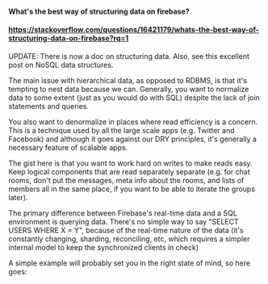 #### What's the best way of structuring data on firebase?
#### https://stackoverflow.com/questions/16421179/whats-the-best-way-of-structuring-data-on-firebase?rq=1

UPDATE: There is now a doc on structuring data. Also, see this excellent post on NoSQL data structures.

The main issue with hierarchical data, as opposed to RDBMS, is that it's tempting to nest data because we can. Generally, you want to normalize data to some extent (just as you would do with SQL) despite the lack of join statements and queries.

You also want to denormalize in places where read efficiency is a concern. This is a technique used by all the large scale apps (e.g. Twitter and Facebook) and although it goes against our DRY principles, it's generally a necessary feature of scalable apps.

The gist here is that you want to work hard on writes to make reads easy. Keep logical components that are read separately separate (e.g. for chat rooms, don't put the messages, meta info about the rooms, and lists of members all in the same place, if you want to be able to iterate the groups later).

The primary difference between Firebase's real-time data and a SQL environment is querying data. There's no simple way to say "SELECT USERS WHERE X = Y", because of the real-time nature of the data (it's constantly changing, sharding, reconciling, etc, which requires a simpler internal model to keep the synchronized clients in check)

A simple example will probably set you in the right state of mind, so here goes:
